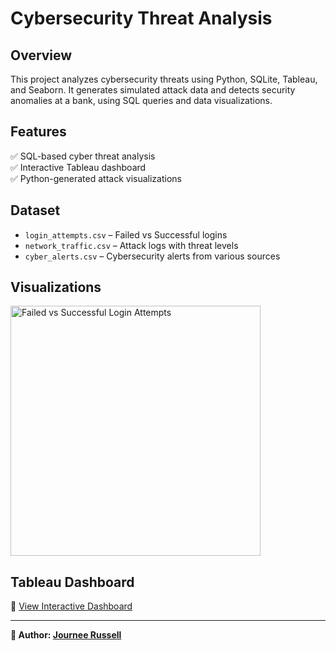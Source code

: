 # Cybersecurity Threat Analysis  

## Overview  
This project analyzes cybersecurity threats using Python, SQLite, Tableau, and Seaborn. It generates simulated attack data and detects security anomalies at a bank, using SQL queries and data visualizations.  

## Features  
✅ SQL-based cyber threat analysis  
✅ Interactive Tableau dashboard  
✅ Python-generated attack visualizations  

## Dataset  
- `login_attempts.csv` – Failed vs Successful logins  
- `network_traffic.csv` – Attack logs with threat levels  
- `cyber_alerts.csv` – Cybersecurity alerts from various sources  

## Visualizations  
[<img width="400" alt="Failed vs Successful Login Attempts" src="https://github.com/user-attachments/assets/bb5cb498-c8fc-47e7-8ee9-50c68753e0a2" />](https://github.com/JourneeR/Cybersecurity-Threat-Analysis/blob/main/Failed%20vs%20Successful%20Login%20Attempts.png?raw=true)
 

## Tableau Dashboard
🔗 [View Interactive Dashboard](https://public.tableau.com/profile/yourname/viz/cybersecurity)  

---
**📢 Author: [Journee Russell](https://github.com/JourneeR)**

